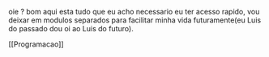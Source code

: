 oie ?
bom aqui esta tudo que eu acho necessario eu ter acesso rapido, vou deixar em modulos separados para facilitar minha vida futuramente(eu Luis do passado dou oi ao Luis do futuro).

[[Programacao]]
